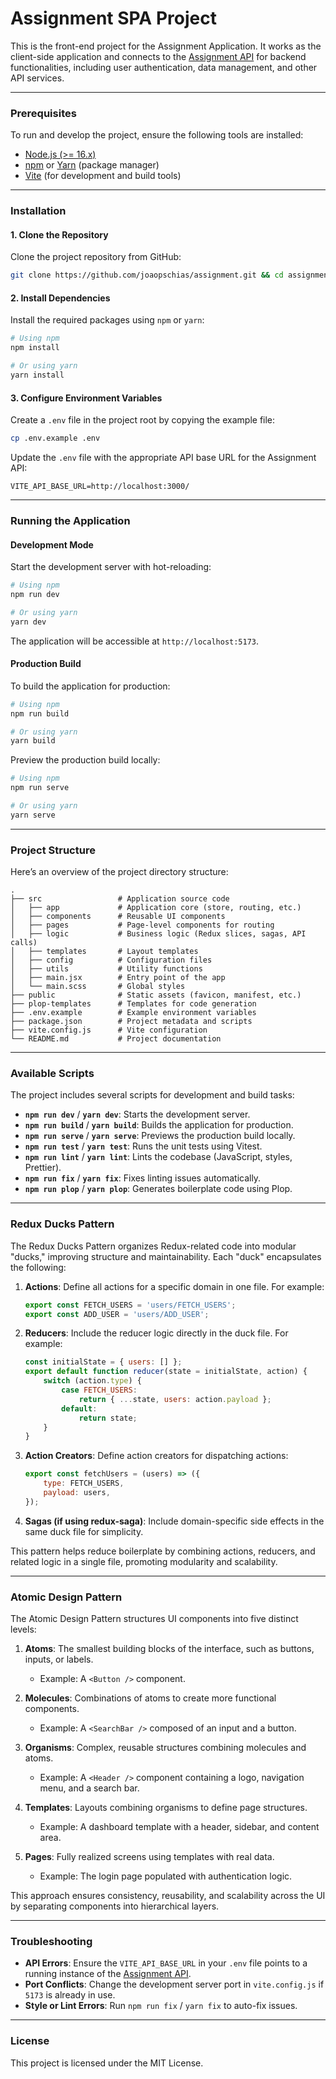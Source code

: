 
# Assignment SPA Project

This is the front-end project for the Assignment Application. It works as the client-side application and connects to the [Assignment API](https://github.com/joaopschias/assignment-api) for backend functionalities, including user authentication, data management, and other API services.

---

### Prerequisites

To run and develop the project, ensure the following tools are installed:

- [Node.js (>= 16.x)](https://nodejs.org/)
- [npm](https://www.npmjs.com/) or [Yarn](https://yarnpkg.com/) (package manager)
- [Vite](https://vitejs.dev/) (for development and build tools)

---

### Installation

#### 1. Clone the Repository
Clone the project repository from GitHub:

```bash
git clone https://github.com/joaopschias/assignment.git && cd assignment
```

#### 2. Install Dependencies
Install the required packages using `npm` or `yarn`:

```bash
# Using npm
npm install

# Or using yarn
yarn install
```

#### 3. Configure Environment Variables
Create a `.env` file in the project root by copying the example file:

```bash
cp .env.example .env
```

Update the `.env` file with the appropriate API base URL for the Assignment API:

```env
VITE_API_BASE_URL=http://localhost:3000/
```

---

### Running the Application

#### Development Mode
Start the development server with hot-reloading:

```bash
# Using npm
npm run dev

# Or using yarn
yarn dev
```

The application will be accessible at `http://localhost:5173`.

#### Production Build
To build the application for production:

```bash
# Using npm
npm run build

# Or using yarn
yarn build
```

Preview the production build locally:

```bash
# Using npm
npm run serve

# Or using yarn
yarn serve
```

---

### Project Structure

Here’s an overview of the project directory structure:

```
.
├── src                 # Application source code
│   ├── app             # Application core (store, routing, etc.)
│   ├── components      # Reusable UI components
│   ├── pages           # Page-level components for routing
│   ├── logic           # Business logic (Redux slices, sagas, API calls)
│   ├── templates       # Layout templates
│   ├── config          # Configuration files
│   ├── utils           # Utility functions
│   ├── main.jsx        # Entry point of the app
│   └── main.scss       # Global styles
├── public              # Static assets (favicon, manifest, etc.)
├── plop-templates      # Templates for code generation
├── .env.example        # Example environment variables
├── package.json        # Project metadata and scripts
├── vite.config.js      # Vite configuration
└── README.md           # Project documentation
```

---

### Available Scripts

The project includes several scripts for development and build tasks:

- **`npm run dev`** / **`yarn dev`**: Starts the development server.
- **`npm run build`** / **`yarn build`**: Builds the application for production.
- **`npm run serve`** / **`yarn serve`**: Previews the production build locally.
- **`npm run test`** / **`yarn test`**: Runs the unit tests using Vitest.
- **`npm run lint`** / **`yarn lint`**: Lints the codebase (JavaScript, styles, Prettier).
- **`npm run fix`** / **`yarn fix`**: Fixes linting issues automatically.
- **`npm run plop`** / **`yarn plop`**: Generates boilerplate code using Plop.

---

### Redux Ducks Pattern

The Redux Ducks Pattern organizes Redux-related code into modular "ducks," improving structure and maintainability. Each "duck" encapsulates the following:

1. **Actions**:
   Define all actions for a specific domain in one file. For example:
   ```javascript
   export const FETCH_USERS = 'users/FETCH_USERS';
   export const ADD_USER = 'users/ADD_USER';
   ```

2. **Reducers**:
   Include the reducer logic directly in the duck file. For example:
   ```javascript
   const initialState = { users: [] };
   export default function reducer(state = initialState, action) {
       switch (action.type) {
           case FETCH_USERS:
               return { ...state, users: action.payload };
           default:
               return state;
       }
   }
   ```

3. **Action Creators**:
   Define action creators for dispatching actions:
   ```javascript
   export const fetchUsers = (users) => ({
       type: FETCH_USERS,
       payload: users,
   });
   ```

4. **Sagas (if using redux-saga)**:
   Include domain-specific side effects in the same duck file for simplicity.

This pattern helps reduce boilerplate by combining actions, reducers, and related logic in a single file, promoting modularity and scalability.

---

### Atomic Design Pattern

The Atomic Design Pattern structures UI components into five distinct levels:

1. **Atoms**:
   The smallest building blocks of the interface, such as buttons, inputs, or labels.
   - Example: A `<Button />` component.

2. **Molecules**:
   Combinations of atoms to create more functional components.
   - Example: A `<SearchBar />` composed of an input and a button.

3. **Organisms**:
   Complex, reusable structures combining molecules and atoms.
   - Example: A `<Header />` component containing a logo, navigation menu, and a search bar.

4. **Templates**:
   Layouts combining organisms to define page structures.
   - Example: A dashboard template with a header, sidebar, and content area.

5. **Pages**:
   Fully realized screens using templates with real data.
   - Example: The login page populated with authentication logic.

This approach ensures consistency, reusability, and scalability across the UI by separating components into hierarchical layers.

---

### Troubleshooting

- **API Errors**: Ensure the `VITE_API_BASE_URL` in your `.env` file points to a running instance of the [Assignment API](https://github.com/joaopschias/assignment-api).
- **Port Conflicts**: Change the development server port in `vite.config.js` if `5173` is already in use.
- **Style or Lint Errors**: Run `npm run fix` / `yarn fix` to auto-fix issues.

---

### License

This project is licensed under the MIT License.

